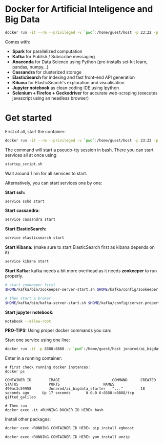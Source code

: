 # Docker for Artificial Inteligence and Big Data

```bash
docker run -it --rm --privileged -v `pwd`:/home/guest/host -p 23:22 -p 4040:4040 -p 5601:5601 -p 8888:8888 -p 9200:9200 -p 9300:9300 jonarod/ai_bigdata_starter
```

Comes with:
- **Spark** for parallelized computation
- **Kafka** for Publish / Subscribe messaging
- **Anaconda** for Data Science using Python (pre-installs sci-kit learn, pandas, numpy...)
- **Cassandra** for clusterized storage
- **ElasticSearch** for indexing and fast front-end API generation
- **Kibana** for ElasticSearch's exploration and visualisation
- **Jupyter notebook** as clean coding IDE using Ipython
- **Selenium + Firefox + Geckodriver** for accurate web-scraping (executes javascript using an headless browser)


# Get started

First of all, start the container:

```bash
docker run -it --rm --privileged -v `pwd`:/home/guest/host -p 23:22 -p 4040:4040 -p 5601:5601 -p 8888:8888 -p 9200:9200 -p 9300:9300 jonarod/ai_bigdata_starter
```

The command will start a pseudo-tty session in bash. There you can start services all at once using:

```bash
startup_script.sh
```

Wait around 1 mn for all services to start.

Alternatively, you can start services one by one:

**Start ssh:**
```bash
service sshd start
```

**Start cassandra:**
```bash
service cassandra start
```

**Start ElasticSearch:**
```bash
service elasticsearch start
```

**Start Kibana:** (make sure to start ElasticSearch first as kibana depends on it) 
```bash
service kibana start
```

**Start Kafka:** 
kafka needs a bit more overhead as it needs **zookeeper** to run properly.
```bash
# start zookeeper first
$HOME/kafka/bin/zookeeper-server-start.sh $HOME/kafka/config/zookeeper.properties  > /home/guest/zookeeper.log 2>&1 &

# then start a broker
$HOME/kafka/bin/kafka-server-start.sh $HOME/kafka/config/server.properties > /home/guest/kafka.log 2>&1 &
```

**Start jupyter notebook:**
```bash
notebook --allow-root
```



**PRO-TIPS:**
Using proper docker commands you can:

Start one service using one line:
```bash
docker run -it -p 8888:8888 -v `pwd`:/home/guest/host jonarod/ai_bigdata_starter jupyter notebook --ip=0.0.0.0 --allow-root
```

Enter in a running container:
```
# first check running docker instances:
docker ps

CONTAINER ID        IMAGE                        COMMAND      CREATED             STATUS              PORTS                    NAMES
490ac3c59958        Jonarod/ai_bigdata_starter   "..."        18 seconds ago      Up 17 seconds       0.0.0.0:8888->8888/tcp   gifted_galileo

# Then run
docker exec -it <RUNNING DOCKER ID HERE> bash
```


Install other packages:
```bash
docker exec <RUNNING CONTAINER ID HERE> pip install xgboost
```


```bash
docker exec <RUNNING CONTAINER ID HERE> yum install unzip
```

